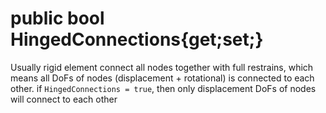 ﻿# public bool HingedConnections{get;set;}
Usually rigid element connect all nodes together with full restrains, which means all DoFs of nodes (displacement + rotational) is connected to each other.
if ```HingedConnections = true```, then only displacement DoFs of nodes will connect to each other